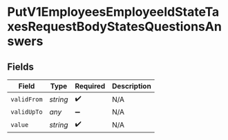# PutV1EmployeesEmployeeIdStateTaxesRequestBodyStatesQuestionsAnswers


## Fields

| Field              | Type               | Required           | Description        |
| ------------------ | ------------------ | ------------------ | ------------------ |
| `validFrom`        | *string*           | :heavy_check_mark: | N/A                |
| `validUpTo`        | *any*              | :heavy_minus_sign: | N/A                |
| `value`            | *string*           | :heavy_check_mark: | N/A                |